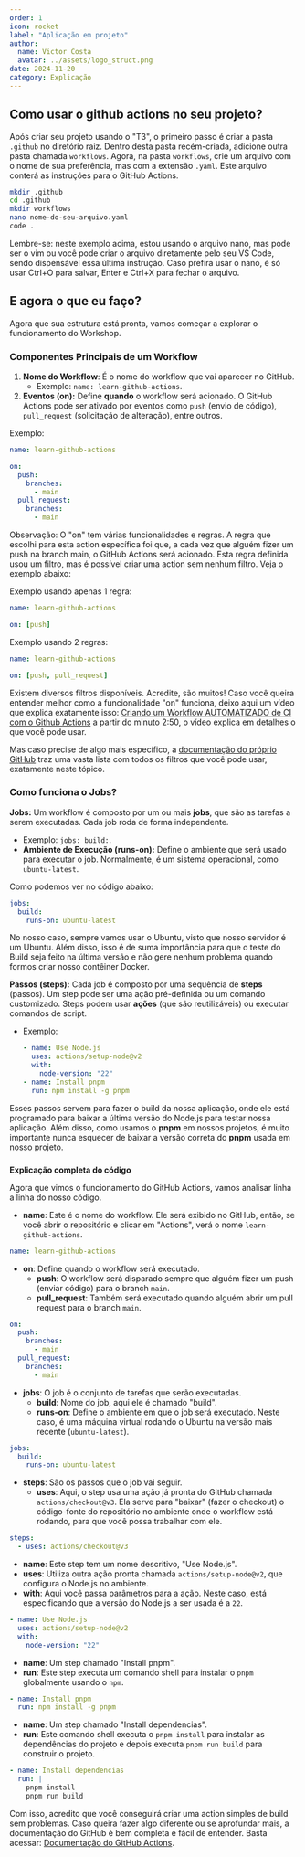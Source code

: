 ```yaml
---
order: 1
icon: rocket
label: "Aplicação em projeto"
author:
  name: Victor Costa
  avatar: ../assets/logo_struct.png
date: 2024-11-20
category: Explicação
---
```


## **Como usar o github actions no seu projeto?**

Após criar seu projeto usando o "T3", o primeiro passo é criar a pasta `.github` no diretório raiz. Dentro desta pasta recém-criada, adicione outra pasta chamada `workflows`. Agora, na pasta `workflows`, crie um arquivo com o nome de sua preferência, mas com a extensão `.yaml`. Este arquivo conterá as instruções para o GitHub Actions.

```bash
mkdir .github
cd .github
mkdir workflows
nano nome-do-seu-arquivo.yaml
code .
```

Lembre-se: neste exemplo acima, estou usando o arquivo nano, mas pode ser o vim ou você pode criar o arquivo diretamente pelo seu VS Code, sendo dispensável essa última instrução. Caso prefira usar o nano, é só usar Ctrl+O para salvar, Enter e Ctrl+X para fechar o arquivo.

## E agora o que eu faço?

Agora que sua estrutura está pronta, vamos começar a explorar o funcionamento do Workshop.

### Componentes Principais de um Workflow

1. **Nome do Workflow**: É o nome do workflow que vai aparecer no GitHub.
   - Exemplo: `name: learn-github-actions`.
2. **Eventos (on):** Define **quando** o workflow será acionado. O GitHub Actions pode ser ativado por eventos como `push` (envio de código), `pull_request` (solicitação de alteração), entre outros.

Exemplo:

```yaml
name: learn-github-actions

on:
  push:
    branches:
      - main
  pull_request:
    branches:
      - main
```

Observação: O "on" tem várias funcionalidades e regras. A regra que escolhi para esta action específica foi que, a cada vez que alguém fizer um push na branch main, o GitHub Actions será acionado. Esta regra definida usou um filtro, mas é possível criar uma action sem nenhum filtro. Veja o exemplo abaixo:

Exemplo usando apenas 1 regra:

```yaml
name: learn-github-actions

on: [push]
```

Exemplo usando 2 regras:

```yaml
name: learn-github-actions

on: [push, pull_request]
```

Existem diversos filtros disponíveis. Acredite, são muitos! Caso você queira entender melhor como a funcionalidade "on" funciona, deixo aqui um vídeo que explica exatamente isso: [Criando um Workflow AUTOMATIZADO de CI com o Github Actions](https://www.youtube.com/watch?v=F51HlrEeedw) a partir do minuto 2:50, o vídeo explica em detalhes o que você pode usar.

Mas caso precise de algo mais específico, a [documentação do próprio GitHub](https://docs.github.com/pt/actions/writing-workflows/workflow-syntax-for-github-actions#using-filters) traz uma vasta lista com todos os filtros que você pode usar, exatamente neste tópico.

### Como funciona o Jobs?

**Jobs:** Um workflow é composto por um ou mais **jobs**, que são as tarefas a serem executadas. Cada job roda de forma independente.

- Exemplo: `jobs: build:`.
- **Ambiente de Execução (runs-on):** Define o ambiente que será usado para executar o job. Normalmente, é um sistema operacional, como `ubuntu-latest`.

Como podemos ver no código abaixo:

```yaml
jobs:
  build:
    runs-on: ubuntu-latest
```

No nosso caso, sempre vamos usar o Ubuntu, visto que nosso servidor é um Ubuntu. Além disso, isso é de suma importância para que o teste do Build seja feito na última versão e não gere nenhum problema quando formos criar nosso contêiner Docker.

**Passos (steps):** Cada job é composto por uma sequência de **steps** (passos). Um step pode ser uma ação pré-definida ou um comando customizado. Steps podem usar **ações** (que são reutilizáveis) ou executar comandos de script.

- Exemplo:

  ```yaml
  - name: Use Node.js
    uses: actions/setup-node@v2
    with:
      node-version: "22"
  - name: Install pnpm
    run: npm install -g pnpm
  ```

Esses passos servem para fazer o build da nossa aplicação, onde ele está programado para baixar a última versão do Node.js para testar nossa aplicação. Além disso, como usamos o **pnpm** em nossos projetos, é muito importante nunca esquecer de baixar a versão correta do **pnpm** usada em nosso projeto.

###

**Explicação completa do código**

Agora que vimos o funcionamento do GitHub Actions, vamos analisar linha a linha do nosso código.

- **name**: Este é o nome do workflow. Ele será exibido no GitHub, então, se você abrir o repositório e clicar em "Actions", verá o nome `learn-github-actions`.

```yaml
name: learn-github-actions
```

- **on**: Define quando o workflow será executado.
  - **push**: O workflow será disparado sempre que alguém fizer um push (enviar código) para o branch `main`.
  - **pull_request**: Também será executado quando alguém abrir um pull request para o branch `main`.

```yaml
on:
  push:
    branches:
      - main
  pull_request:
    branches:
      - main
```

- **jobs**: O job é o conjunto de tarefas que serão executadas.
  - **build**: Nome do job, aqui ele é chamado "build".
  - **runs-on**: Define o ambiente em que o job será executado. Neste caso, é uma máquina virtual rodando o Ubuntu na versão mais recente (`ubuntu-latest`).

```yaml
jobs:
  build:
    runs-on: ubuntu-latest
```

- **steps**: São os passos que o job vai seguir.
  - **uses**: Aqui, o step usa uma ação já pronta do GitHub chamada `actions/checkout@v3`. Ela serve para "baixar" (fazer o checkout) o código-fonte do repositório no ambiente onde o workflow está rodando, para que você possa trabalhar com ele.

```yaml
steps:
  - uses: actions/checkout@v3
```

- **name**: Este step tem um nome descritivo, "Use Node.js".
- **uses**: Utiliza outra ação pronta chamada `actions/setup-node@v2`, que configura o Node.js no ambiente.
- **with**: Aqui você passa parâmetros para a ação. Neste caso, está especificando que a versão do Node.js a ser usada é a `22`.

```yaml
- name: Use Node.js
  uses: actions/setup-node@v2
  with:
    node-version: "22"
```

- **name**: Um step chamado "Install pnpm".
- **run**: Este step executa um comando shell para instalar o `pnpm` globalmente usando o `npm`.

```yaml
- name: Install pnpm
  run: npm install -g pnpm
```

- **name**: Um step chamado "Install dependencias".
- **run**: Este comando shell executa o `pnpm install` para instalar as dependências do projeto e depois executa `pnpm run build` para construir o projeto.

```yaml
- name: Install dependencias
  run: |
    pnpm install
    pnpm run build
```

Com isso, acredito que você conseguirá criar uma action simples de build sem problemas. Caso queira fazer algo diferente ou se aprofundar mais, a documentação do GitHub é bem completa e fácil de entender. Basta acessar: [Documentação do GitHub Actions](https://docs.github.com/pt/actions/writing-workflows/quickstart).
